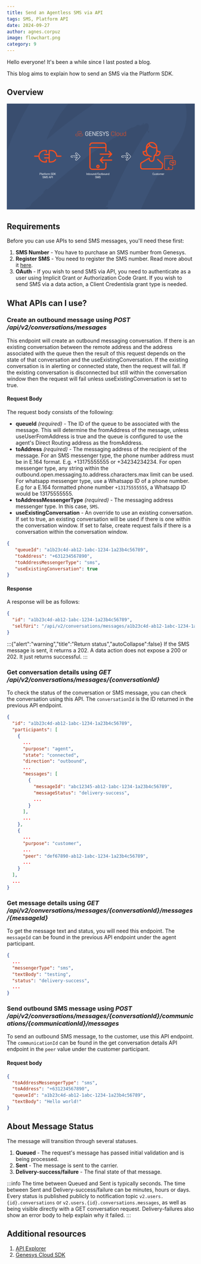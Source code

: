 ```yaml
---
title: Send an Agentless SMS via API
tags: SMS, Platform API
date: 2024-09-27
author: agnes.corpuz
image: flowchart.png
category: 9
---
```


Hello everyone! It's been a while since I last posted a blog.

This blog aims to explain how to send an SMS via the Platform SDK.

## Overview
![Flowchart](flowchart.png "Flowchart")

## Requirements
Before you can use APIs to send SMS messages, you'll need these first:
1. **SMS Number** - You have to purchase an SMS number from Genesys.
2. **Register SMS** - You need to register the SMS number. Read more about it [here](https://help.mypurecloud.com/articles/required-regulatory-documentation-for-sms-number-purchase/).
3. **OAuth** - If you wish to send SMS via API, you need to authenticate as a user using Implicit Grant or Authorization Code Grant. If you wish to send SMS via a data action, a Client Credentisla grant type is needed.

## What APIs can I use?

### Create an outbound message using *POST /api/v2/conversations/messages*
This endpoint will create an outbound messaging conversation. If there is an existing conversation between the remote address and the address associated with the queue then the result of this request depends on the state of that conversation and the useExistingConversation. If the existing conversation is in alerting or connected state, then the request will fail. If the existing conversation is disconnected but still within the conversation window then the request will fail unless useExistingConversation is set to true.

#### Request Body
The request body consists of the following:
- **queueId** *(required)* - The ID of the queue to be associated with the message. This will determine the fromAddress of the message, unless useUserFromAddress is true and the queue is configured to use the agent's Direct Routing address as the fromAddress.
- **toAddress** *(required)* - The messaging address of the recipient of the message. For an SMS messenger type, the phone number address must be in E.164 format. E.g. +13175555555 or +34234234234. For open messenger type, any string within the outbound.open.messaging.to.address.characters.max limit can be used. For whatsapp messenger type, use a Whatsapp ID of a phone number. E.g for a E.164 formatted phone number `+13175555555`, a Whatsapp ID would be 13175555555.
- **toAddressMessengerType** *(required)* - The messaging address messenger type. In this case, `SMS`.
- **useExistingConversation** - An override to use an existing conversation. If set to true, an existing conversation will be used if there is one within the conversation window. If set to false, create request fails if there is a conversation within the conversation window.

```json
{
   "queueId": "a1b23c4d-ab12-1abc-1234-1a23b4c56789",
   "toAddress": "+631234567890",
   "toAddressMessengerType": "sms",
   "useExistingConversation": true
}
```

#### Response
A response will be as follows:

```json
{
  "id": "a1b23c4d-ab12-1abc-1234-1a23b4c56789",
  "selfUri": "/api/v2/conversations/messages/a1b23c4d-ab12-1abc-1234-1a23b4c56789"
}
```
:::{"alert":"warning","title":"Return status","autoCollapse":false}
If the SMS message is sent, it returns a 202. A data action does not expose a 200 or 202.  It just returns successful.
:::

### Get conversation details using *GET /api/v2/conversations/messages/{conversationId}*
To check the status of the conversation or SMS message, you can check the conversation using this API. The `conversationId` is the ID returned in the previous API endpoint.

```json
{
  "id": "a1b23c4d-ab12-1abc-1234-1a23b4c56789",
  "participants": [
    {
      ...
      "purpose": "agent",
      "state": "connected",
      "direction": "outbound",
      ...
      "messages": [
        {
          "messageId": "abc12345-ab12-1abc-1234-1a23b4c56789",
          "messageStatus": "delivery-success",
          ...
        }
      ],
      ...
    },
    {
      ...
      "purpose": "customer",
      ...
      "peer": "def67890-ab12-1abc-1234-1a23b4c56789",
      ...
    }
  ],
  ...
}
```

### Get message details using *GET /api/v2/conversations/messages/{conversationId}/messages/{messageId}*
To get the message text and status, you will need this endpoint. The `messageId` can be found in the previous API endpoint under the agent participant.

```json
{
  ...
  "messengerType": "sms",
  "textBody": "testing",
  "status": "delivery-success",
  ...
}
```

### Send outbound SMS message using *POST /api/v2/conversations/messages/{conversationId}/communications/{communicationId}/messages*
To send an outbound SMS message, to the customer, use this API endpoint. The `communicationId` can be found in the get conversation details API endpoint in the `peer` value under the customer participant.

#### Request body

```json
{
  "toAddressMessengerType": "sms",
  "toAddress": "+631234567890",
  "queueId": "a1b23c4d-ab12-1abc-1234-1a23b4c56789",
  "textBody": "Hello world!"
}
```

## About Message Status
The message will transition through several statuses.
1. **Queued** - The request's message has passed initial validation and is being processed.
2. **Sent** - The message is sent to the carrier.
3. **Delivery-success/failure** - The final state of that message.

:::info
The time between Queued and Sent is typically seconds. The time between Sent and Delivery-success/failure can be minutes, hours or days. Every status is published publicly to notification topic `v2.users.{id}.conversations` or `v2.users.{id}.conversations.messages`, as well as being visible directly with a GET conversation request. Delivery-failures also show an error body to help explain why it failed.
:::

## Additional resources 
1. [API Explorer](/devapps/api-explorer-standalone)
2. [Genesys Cloud SDK](/devapps/sdk/)
